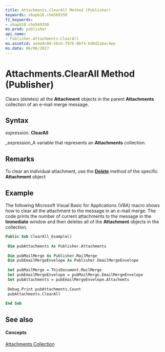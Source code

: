 ```yaml
---
title: Attachments.ClearAll Method (Publisher)
keywords: vbapb10.chm569350
f1_keywords:
- vbapb10.chm569350
ms.prod: publisher
api_name:
- Publisher.Attachments.ClearAll
ms.assetid: ae4e4c60-56cb-f97b-06f4-bd0d2abac4ee
ms.date: 06/08/2017
---
```



# Attachments.ClearAll Method (Publisher)

Clears (deletes) all the  **Attachment** objects in the parent **Attachments** collection of an e-mail merge message.


## Syntax

 _expression_. **ClearAll**

 _expression_A variable that represents an  **Attachments** collection.


## Remarks

To clear an individual attachment, use the  **[Delete](Publisher.Attachment.Delete.md)** method of the specific **Attachment** object


## Example

The following Microsoft Visual Basic for Applications (VBA) macro shows how to clear all the attachment to the message in an e-mail merge. The code prints the number of current attachments to the message in the  **Immediate** window and then deletes all of the **Attachment** objects in the collection.


```vb
Public Sub ClearAll_Example() 
 
 Dim pubAttachments As Publisher.Attachments 
 
 Dim pubMailMerge As Publisher.MailMerge 
 Dim pubEmailMergeEnvelope As Publisher.EmailMergeEnvelope 
 
 Set pubMailMerge = ThisDocument.MailMerge 
 Set pubEmailMergeEnvelope = pubMailMerge.EmailMergeEnvelope 
 Set pubAttachments = pubEmailMergeEnvelope.Attachemts 
 
 Debug.Print pubAttachments.Count 
 pubAttachments.ClearAll 
 
End Sub
```


## See also


#### Concepts


 [Attachments Collection](Publisher.Attachments.md)

